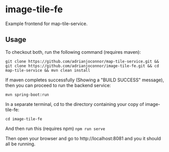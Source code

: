# image-tile-fe

Example frontend for map-tile-service.

## Usage

To checkout both, run the following command (requires maven):

`git clone https://github.com/adrianjoconnor/map-tile-service.git && git clone https://github.com/adrianjoconnor/image-tile-fe.git && cd map-tile-service && mvn clean install`

If maven completes successfully (Showing a "BUILD SUCCESS" message), then you can proceed to run the backend service:

`mvn spring-boot:run`

In a separate terminal, cd to the directory containing your copy of image-tile-fe:

`cd image-tile-fe`

And then run this (requires npm) `npm run serve`

Then open your browser and go to http://localhost:8081 and you it should all be running.